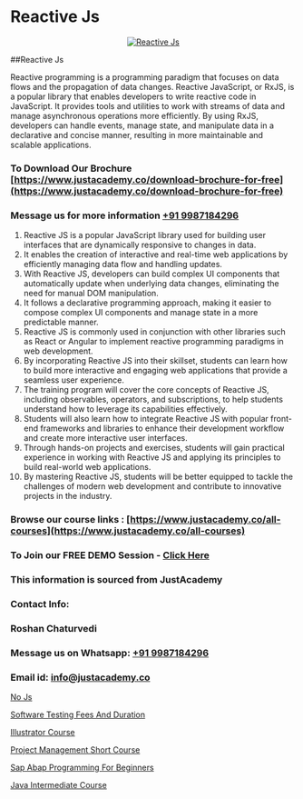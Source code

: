 # Reactive Js

<p align="center">
  <a href="https://justacademy.co/course-detail/javascript-training">
    <img src="https://justacademy.co/storage2/course_image/1676636853_course_image.webp" alt="Reactive Js">
  </a>
</p>
##Reactive Js

Reactive programming is a programming paradigm that focuses on data flows and the propagation of data changes. Reactive JavaScript, or RxJS, is a popular library that enables developers to write reactive code in JavaScript. It provides tools and utilities to work with streams of data and manage asynchronous operations more efficiently. By using RxJS, developers can handle events, manage state, and manipulate data in a declarative and concise manner, resulting in more maintainable and scalable applications.
### To Download Our Brochure [https://www.justacademy.co/download-brochure-for-free](https://www.justacademy.co/download-brochure-for-free)
### Message us for more information [+91 9987184296](https://api.whatsapp.com/send?phone=919987184296)
1) Reactive JS is a popular JavaScript library used for building user interfaces that are dynamically responsive to changes in data.
2) It enables the creation of interactive and real-time web applications by efficiently managing data flow and handling updates.
3) With Reactive JS, developers can build complex UI components that automatically update when underlying data changes, eliminating the need for manual DOM manipulation.
4) It follows a declarative programming approach, making it easier to compose complex UI components and manage state in a more predictable manner.
5) Reactive JS is commonly used in conjunction with other libraries such as React or Angular to implement reactive programming paradigms in web development.
6) By incorporating Reactive JS into their skillset, students can learn how to build more interactive and engaging web applications that provide a seamless user experience.
7) The training program will cover the core concepts of Reactive JS, including observables, operators, and subscriptions, to help students understand how to leverage its capabilities effectively.
8) Students will also learn how to integrate Reactive JS with popular front-end frameworks and libraries to enhance their development workflow and create more interactive user interfaces.
9) Through hands-on projects and exercises, students will gain practical experience in working with Reactive JS and applying its principles to build real-world web applications.
10) By mastering Reactive JS, students will be better equipped to tackle the challenges of modern web development and contribute to innovative projects in the industry.

### Browse our course links : [https://www.justacademy.co/all-courses](https://www.justacademy.co/all-courses) 
### To Join our FREE DEMO Session - [Click Here](https://www.justacademy.co/register-for-course-demo)


### This information is sourced from JustAcademy
### Contact Info:
### Roshan Chaturvedi
### Message us on Whatsapp: [+91 9987184296](https://api.whatsapp.com/send?phone=919987184296)
### Email id: [info@justacademy.co](mailto:info@justacademy.co)
                
[No Js](https://www.linkedin.com/pulse/js-software-training-mountain-view-ecase?trackingId=EqnvQ7%2BmMqjhLb1sGCz8RQ%3D%3D&lipi=urn%3Ali%3Apage%3Ad_flagship3_company_admin%3BRmRTtwAISLyMmFqcBdL04g%3D%3D)

[Software Testing Fees And Duration](https://www.linkedin.com/pulse/software-testing-fees-duration-justacademy-hyderabad-zxwfc?trackingId=vmAMAJyIJD8jzS4usrYNqw%3D%3D&lipi=urn%3Ali%3Apage%3Ad_flagship3_company_admin%3BTQqAo3EXQ4e%2F8vuh2btaXQ%3D%3D)

[Illustrator Course](https://medium.com/@mistersumit961/illustrator-course-ef4d2f92afb0)

[Project Management Short Course](https://medium.com/@mahi3106/project-management-short-course-97d3500daedf)

[Sap Abap Programming For Beginners](https://justacademyin.github.io/justacademy/sap-abap-programming-for-beginners)

[Java Intermediate Course](https://justacademyin.github.io/justacademy/java-intermediate-course)

